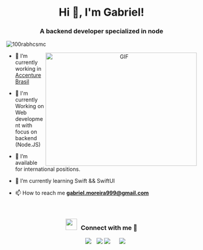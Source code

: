 <h1 align="center">Hi 👋, I'm Gabriel!</h1>
<h3 align="center">A backend developer specialized in node</h3>

<p align="left"> <img src="https://komarev.com/ghpvc/?username=gabeMoreira&label=Profile%20views&color=0e75b6&style=flat" alt="100rabhcsmc" /> </p>

<a target="_blank" align="center">
  <img align="right" top="500" height="300" width="400" alt="GIF" src="https://media.giphy.com/media/SWoSkN6DxTszqIKEqv/giphy.gif">
</a>

- 🔭 I’m currently working in <a href="https://www.linkedin.com/company/accenturebrasil" target="blank">Accenture Brasil</a>

- 🌱 I'm currently Working on Web development with focus on backend (Node.JS)

- 🤝 I’m available for international positions.

- 🌱 I’m currently learning Swift && SwiftUI</a>

- 📫 How to reach me **gabriel.moreira999@gmail.com**
<br/>
<h3 align="center" > <img src="https://media.giphy.com/media/iY8CRBdQXODJSCERIr/giphy.gif" width="30" height="30" style="margin-right: 10px;">Connect with me 🤝 </h3>

<p align="center">

 <div align="center"  class="icons-social" style="margin-left: 10px;">
        <a style="margin-left: 10px;"  target="_blank" href="https://www.linkedin.com/in/gabriel-moreira-b46a2b138/">
			<img src="https://img.icons8.com/doodle/40/000000/linkedin--v2.png"></a>
        <a style="margin-left: 10px;" target="_blank" href="https://github.com/gabeMoreira">
		<img src="https://img.icons8.com/doodle/40/000000/github--v1.png"></a>
				<img src="https://img.icons8.com/external-tal-revivo-color-tal-revivo/40/000000/external-stack-overflow-is-a-question-and-answer-site-for-professional-logo-color-tal-revivo.png"></a>
	   <a style="margin-left: 10px;" target="_blank" href="https://dev.to/100rabhcsmc">
        <a style="margin-left: 10px;" target="_blank" href="https://instagram.com/](https://www.instagram.com/gabrielsmm/">
			<img src="https://img.icons8.com/doodle/40/000000/instagram-new--v2.png"></a>


</p>
